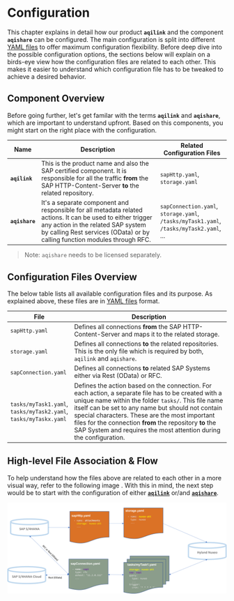 # Configuration

This chapter explains in detail how our product **`aqilink`** and the component **`aqishare`** can be configured. The main configuration is split into different [YAML files](https://yaml.org) to offer maximum configuration flexibility. Before deep dive into the possible configuration options, the sections below will explain on a birds-eye view how the configuration files are related to each other. This makes it easier to understand which configuration file has to be tweaked to achieve a desired behavior.


## Component Overview <!-- {docsify-ignore} -->
Before going further, let's get familar with the terms **`aqilink`** and **`aqishare`**, which are important to understand upfront. Based on this components, you might start on the right place with the configuration.

| Name      | Description | Related Configuration Files
| ----------- | ----------- |----------- |
| **``aqilink``** | This is the product name and also the SAP certified component. It is responsible for all the traffic **from** the SAP HTTP-Content-Server **to** the related repository.  | ``sapHttp.yaml``,<br/>``storage.yaml`` |
| **``aqishare``** | It's a separate component and responsible for all metadata related actions. It can be used to either trigger any action in the related SAP system by calling Rest services (OData) or by calling function modules through RFC.   | ``sapConnection.yaml``, <br/> ``storage.yaml``, <br/> ``/tasks/myTask1.yaml``, <br/> ``/tasks/myTask2.yaml``, <br/> ... |

> Note: ``aqishare`` needs to be licensed separately.

## Configuration Files Overview <!-- {docsify-ignore} -->
The below table lists all available configuration files and its purpose. As explained above, these files are in [YAML files](https://yaml.org) format.

| File      | Description |
| ----------- | ----------- |
| ``sapHttp.yaml`` | Defines all connections **from** the SAP HTTP-Content-Server and maps it to the related storage. |
| ``storage.yaml`` | Defines all connections **to** the related repositories. This is the only file which is required by both, `aqilink` and `aqishare`.  |
| ``sapConnection.yaml`` | Defines all connections **to** related SAP Systems either via Rest (OData) or RFC.  |
| ``tasks/myTask1.yaml``, <br/>``tasks/myTask2.yaml``, <br/> ``tasks/myTaskx.yaml`` | Defines the action based on the connection. For each action, a separate file has to be created with a unique name within the folder ``tasks/``. This file name itself can be set to any name but should not contain special characters. These are the most important files for the connection **from** the repository **to** the SAP System and requires the most attention during the configuration. <br> |

## High-level File Association & Flow <!-- {docsify-ignore} -->
To help understand how the files above are related to each other in a more visual way, refer to the following image . With this in mind, the next step would be to start with the configuration of either [**`aqilink`**](/configuration/aqilink/) or/and [**`aqishare`**](/configuration/aqishare/).

![File Association](../_media/aqilink_high-level-architecture-files.png)